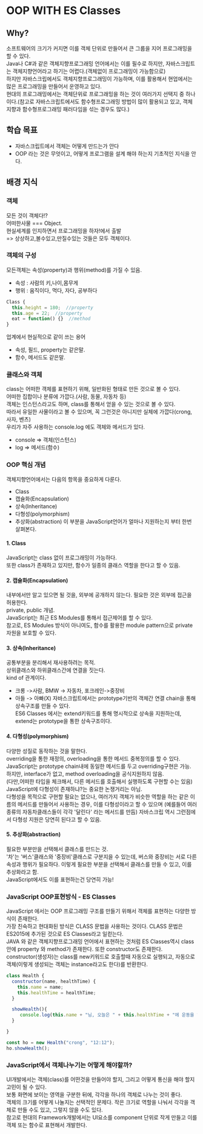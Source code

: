 # OOP WITH ES Classes
## Why?
소프트웨어의 크기가 커지면 이를 객체 단위로 만들어서 큰 그룹을 지어 프로그래밍을 할 수 있다.  
Java나 C#과 같은 객체지향프로그래밍 언어에서는 이를 필수로 하지만, 자바스크립트는 객체지향언어라고 하기는 어렵다.(객체없이 프로그래밍이 가능함으로)  
하지만 자바스크립에서도 객체지향프로그래밍이 가능하며, 이를 활용해서 현업에서는 많은 프로그래밍을 만들어서 운영하고 있다.  
현대의 프로그래밍에서는 객체단위로 프로그래밍을 하는 것이 여러가지 선택지 중 하나이다.(참고로 자바스크립트에서도 함수형프로그래밍 방법이 많이 활용되고 있고, 객체지향과 함수형프로그래밍 패러다임을 섞는 경우도 많다.)

## 학습 목표
* 자바스크립트에서 객체는 어떻게 만드는가 안다
* OOP 라는 것은 무엇이고, 어떻게 프로그램을 설계 해야 하는지 기초적인 지식을 안다.

## 배경 지식
### 객체
모든 것이 객체다!?  
어떠한사물 === Object.  
현실세계를 인지하면서 프로그래밍을 하자!에서 출발  
=> 상상하고,볼수있고,만질수있는 것들은 모두 객체이다.

### 객체의 구성
모든객체는 속성(property)과 행위(method)를 가질 수 있음.
* 속성 : 사람의 키,나이,몸무게
* 행위 : 움직이다, 먹다, 자다, 공부하다
```javascript
Class {
  this.height = 180;  //property
  this.age = 22;  //property
  eat = function() {}  //method
}
```
업계에서 현실적으로 같이 쓰는 용어
* 속성, 필드, property는 같은말.
* 함수, 메서드도 같은말.

### 클래스와 객체
class는 어떠한 객체를 표현하기 위해, 일반화된 형태로 만든 것으로 볼 수 있다.  
어떠한 집합이나 분류에 가깝다.(사람, 동물, 자동차 등)  
객체는 인스턴스라고도 하며, class를 통해서 얻을 수 있는 것으로 볼 수 있다.  
따라서 유일한 사물이라고 볼 수 있으며, 꼭 그런것은 아니지만 실체에 가깝다(crong, 사자, 벤츠)  
우리가 자주 사용하는 console.log 에도 객체와 메서드가 있다.
* console => 객체(인스턴스)
* log => 메서드(함수)

### OOP 핵심 개념
객체지향언어에서는 다음의 항목을 중요하게 다룬다.
* Class
* 캡슐화(Encapsulation)
* 상속(Inheritance)
* 다형성(polymorphism)
* 추상화(abstraction)
이 부분을 JavaScript언어가 얼마나 지원하는지 부터 한번 살펴본다.

#### 1. Class
JavaScript는 class 없이 프로그래밍이 가능하다.  
또한 class가 존재하고 있지만, 함수가 일종의 클래스 역할을 한다고 할 수 있음.

#### 2. 캡슐화(Encapsulation)
내부에서만 알고 있으면 될 것을, 외부에 공개하지 않는다. 필요한 것은 외부에 접근을 허용한다.  
private, public 개념.  
JavaScript는 최근 ES Modules를 통해서 접근제어를 할 수 있다.  
참고로, ES Modules 방식이 아니여도, 함수를 활용한 module pattern으로 private자원을 보호할 수 있다.

#### 3. 상속(Inheritance)
공통부분을 분리해서 재사용하려는 목적.  
상위클래스와 하위클래스간에 연결을 짓는다.  
kind of 관계이다.  
* 크롱 ->사람, BMW -> 자동차, 포크레인->중장비
* 아들 -> 아빠(X)
자바스크립트에서는 prototype기반의 객체간 연결 chain을 통해 상속구조를 만들 수 있다.  
ES6 Classes 에서는 extend키워드를 통해 명시적으로 상속을 지원하는데, extend는 prototype을 통한 상속구조이다.

#### 4. 다형성(polymorphism)
다양한 성질로 동작하는 것을 말한다.  
overriding을 통한 재정의, overloading을 통한 메서드 중복정의를 할 수 있다.  
JavaScript는 prototype chain내에 동일한 메서드를 두고 overriding구현은 가능.  
하지만, interface가 없고, method overloading을 공식지원하지 않음.  
(다만,어떠한 타입을 체크해서, 다른 메서드를 호출해서 실행하도록 구현할 수는 있음)  
JavaScript에 다형성이 존재하냐?는 중요한 논쟁거리는 아님.  
다형성을 목적으로 구현할 필요는 없으나, 여러가지 객체가 비슷한 역할을 하는 같은 이름의 메서드를 만들어서 사용하는 경우, 이를 다형성이라고 할 수 있으며 (예를들어 여러종류의 자동차클래스들이 각각 '달린다' 라는 메서드를 만듬) 자바스크립 역시 그런점에서 다형성 지원은 당연히 된다고 할 수 있음.

#### 5. 추상화(abstraction)
필요한 부분만을 선택해서 클래스를 만드는 것.  
'차'는 '버스'클래스와 '중장비'클래스로 구분지을 수 있는데, 버스와 중장비는 서로 다른 속성과 행위가 필요하다. 이렇게 필요한 부분을 선택해서 클래스를 만들 수 있고, 이를 추상화라고 함.  
JavaScript에서도 이를 표현하는건 당연히 가능!

### JavaScript OOP표현방식 - ES Classes
JavaScript 에서는 OOP 프로그래밍 구조를 만들기 위해서 객체를 표현하는 다양한 방식이 존재한다.  
가장 친숙하고 현대화된 방식은 CLASS 문법을 사용하는 것이다. CLASS 문법은 ES2015에 추가된 것으로 ES Classes라고 일컫는다.  
JAVA 와 같은 객체지향프로그래밍 언어에서 표현하는 것처럼 ES Classes역시 class안에 property 와 method가 존재한다. 또한 constructor도 존재한다.  
constructor(생성자)는 class를 new키워드로 호출할때 자동으로 실행되고, 자동으로 객체(이렇게 생성되는 객체는 instance라고도 한다)를 반환한다.
```javascript
class Health {
  constructor(name, healthTime) {
    this.name = name;
    this.healthTime = healthTime;
  }

  showHealth(){
     console.log(this.name + "님, 오늘은 " + this.healthTime + "에 운동을 하셨네요");
  }

}

const ho = new Health("crong", "12:12");
ho.showHealth();
```

### JavaScript에서 객체나누기는 어떻게 해야할까?
UI개발에서는 객체(class)를 어떤것을 만들어야 할지, 그리고 어떻게 통신을 해야 할지 고민이 될 수 있다.  
보통 화면에 보이는 영역을 구분한 뒤에, 각각을 하나의 객체로 나누는 것이 좋다.  
객체의 크기를 어떻게 나눌지는 선택적인 문제다. 작은 크기로 역할을 나눠서 각각을 객체로 만들 수도 있고, 그렇지 않을 수도 있다.  
참고로 현대의 Framework개발에서는 UI요소를 component 단위로 작게 만들고 이를 객체 또는 함수로 표현해서 개발한다.